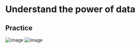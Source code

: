 # Understand the power of data
## Practice
![image](https://github.com/user-attachments/assets/0ba8b138-1e0a-4668-9bef-a346bf907f23)
![image](https://github.com/user-attachments/assets/b9e21c5b-9ad0-4da4-988e-c6ec3e73c051)

